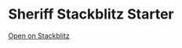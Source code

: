 # Sheriff Stackblitz Starter

<a href="https://stackblitz.com/github/softarc-consulting/sheriff-stackblitz-starter">Open on Stackblitz</a>
